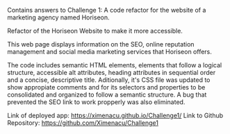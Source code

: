 Contains answers to Challenge 1: A code refactor for the website of a marketing agency named Horiseon.

Refactor of the Horiseon Website to make it more accessible.

This web page displays information on the SEO, online reputation management and social media marketing services that Horiseon offers. 

The code includes semantic HTML elements, elements that follow a logical structure, accessible alt attributes, heading attributes in sequential order and a concise, descriptive title. 
Aditionally, it's CSS file was updated to show appropiate comments and for its selectors and properties to be consolidated and organized to follow a semantic structure. 
A bug that prevented the SEO link to work propperly was also eliminated.

Link of deployed app: https://ximenacu.github.io/Challenge1/
Link to Github Repository: https://github.com/Ximenacu/Challenge1
